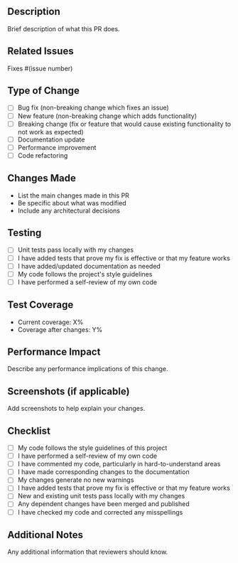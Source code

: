 ## Description

Brief description of what this PR does.

## Related Issues

Fixes #(issue number)

## Type of Change

- [ ] Bug fix (non-breaking change which fixes an issue)
- [ ] New feature (non-breaking change which adds functionality)
- [ ] Breaking change (fix or feature that would cause existing functionality to not work as expected)
- [ ] Documentation update
- [ ] Performance improvement
- [ ] Code refactoring

## Changes Made

- List the main changes made in this PR
- Be specific about what was modified
- Include any architectural decisions

## Testing

- [ ] Unit tests pass locally with my changes
- [ ] I have added tests that prove my fix is effective or that my feature works
- [ ] I have added/updated documentation as needed
- [ ] My code follows the project's style guidelines
- [ ] I have performed a self-review of my own code

## Test Coverage

- Current coverage: X%
- Coverage after changes: Y%

## Performance Impact

Describe any performance implications of this change.

## Screenshots (if applicable)

Add screenshots to help explain your changes.

## Checklist

- [ ] My code follows the style guidelines of this project
- [ ] I have performed a self-review of my own code
- [ ] I have commented my code, particularly in hard-to-understand areas
- [ ] I have made corresponding changes to the documentation
- [ ] My changes generate no new warnings
- [ ] I have added tests that prove my fix is effective or that my feature works
- [ ] New and existing unit tests pass locally with my changes
- [ ] Any dependent changes have been merged and published
- [ ] I have checked my code and corrected any misspellings

## Additional Notes

Any additional information that reviewers should know.